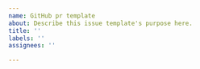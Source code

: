 ```yaml
---
name: GitHub pr template
about: Describe this issue template's purpose here.
title: ''
labels: ''
assignees: ''

---
```



